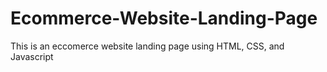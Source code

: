 # Ecommerce-Website-Landing-Page
This is an eccomerce website landing page using HTML, CSS, and Javascript
